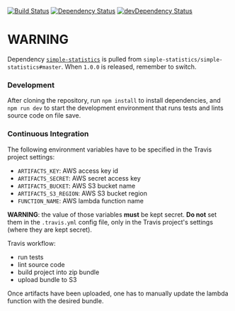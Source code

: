 [![Build Status](https://travis-ci.org/innowatio/iwwa-lambda-standard-deviation.svg?branch=master)](https://travis-ci.org/innowatio/iwwa-lambda-standard-deviation)
[![Dependency Status](https://david-dm.org/innowatio/iwwa-lambda-standard-deviation.svg)](https://david-dm.org/innowatio/iwwa-lambda-standard-deviation)
[![devDependency Status](https://david-dm.org/innowatio/iwwa-lambda-standard-deviation/dev-status.svg)](https://david-dm.org/innowatio/iwwa-lambda-standard-deviation#info=devDependencies)

# WARNING

Dependency [`simple-statistics`](https://github.com/simple-statistics/simple-statistics/)
is pulled from `simple-statistics/simple-statistics#master`. When `1.0.0` is
released, remember to switch.

### Development

After cloning the repository, run `npm install` to install dependencies, and
`npm run dev` to start the development environment that runs tests and lints
source code on file save.

### Continuous Integration

The following environment variables have to be specified in the Travis project
settings:

- `ARTIFACTS_KEY`: AWS access key id
- `ARTIFACTS_SECRET`: AWS secret access key
- `ARTIFACTS_BUCKET`: AWS S3 bucket name
- `ARTIFACTS_S3_REGION`: AWS S3 bucket region
- `FUNCTION_NAME`: AWS lambda function name

**WARNING**: the value of those variables **must** be kept secret. **Do not**
set them in the `.travis.yml` config file, only in the Travis project's
settings (where they are kept secret).

Travis workflow:

- run tests
- lint source code
- build project into zip bundle
- upload bundle to S3

Once artifacts have been uploaded, one has to manually update the lambda
function with the desired bundle.
